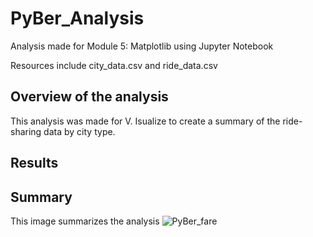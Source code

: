 # PyBer_Analysis
Analysis made for Module 5: Matplotlib using Jupyter Notebook

Resources include city_data.csv and ride_data.csv

## Overview of the analysis
This analysis was made for V. Isualize to create a summary of the ride-sharing data by city type.

## Results


## Summary
This image summarizes the analysis
![PyBer_fare](https://user-images.githubusercontent.com/104603046/172984019-ed86fc81-184c-4582-9b07-2e9c2e38faca.png)
